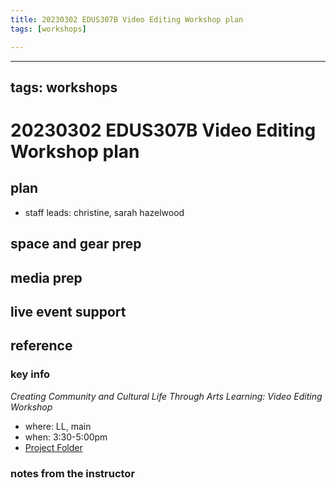```yaml
---
title: 20230302 EDUS307B Video Editing Workshop plan
tags: [workshops]

---
```


---
tags: workshops
---
# 20230302 EDUS307B Video Editing Workshop plan

## plan
* staff leads: christine, sarah hazelwood 
## space and gear prep
## media prep
## live event support
## reference
### key info
*Creating Community and Cultural Life Through Arts Learning: Video Editing Workshop*
* where: LL, main
* when: 3:30-5:00pm 
* [Project Folder](https://drive.google.com/drive/folders/1RqxrNJl54G59M9VoxwYRCvlwW5Dbf6I6)

### notes from the instructor